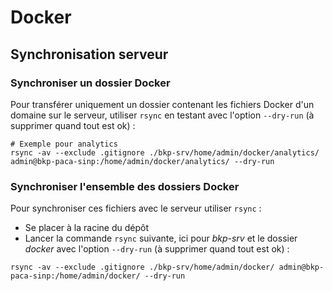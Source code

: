 # Docker

## Synchronisation serveur

### Synchroniser un dossier Docker

Pour transférer uniquement un dossier contenant les fichiers Docker d'un domaine
sur le serveur, utiliser `rsync` en testant avec l'option `--dry-run` (à supprimer quand tout est ok) :

```shell
# Exemple pour analytics
rsync -av --exclude .gitignore ./bkp-srv/home/admin/docker/analytics/ admin@bkp-paca-sinp:/home/admin/docker/analytics/ --dry-run
```

### Synchroniser l'ensemble des dossiers Docker

Pour synchroniser ces fichiers avec le serveur utiliser `rsync` :
 - Se placer à la racine du dépôt
 - Lancer la commande `rsync` suivante, ici pour *bkp-srv* et le dossier *docker* avec l'option `--dry-run` (à supprimer quand tout est ok) :

```shell
rsync -av --exclude .gitignore ./bkp-srv/home/admin/docker/ admin@bkp-paca-sinp:/home/admin/docker/ --dry-run
```

